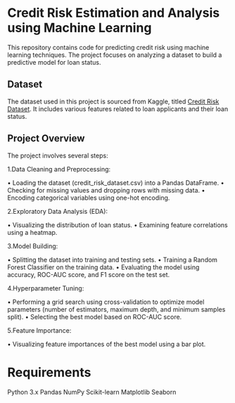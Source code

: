 # Credit Risk Estimation and Analysis using Machine Learning <div/>
This repository contains code for predicting credit risk using machine learning techniques. The project focuses on analyzing a dataset to build a predictive model for loan status.

## Dataset
The dataset used in this project is sourced from Kaggle, titled [Credit Risk Dataset](https://www.kaggle.com/datasets/laotse/credit-risk-dataset). It includes various features related to loan applicants and their loan status.

## Project Overview
The project involves several steps:

1.Data Cleaning and Preprocessing:<div/>

 • Loading the dataset (credit_risk_dataset.csv) into a Pandas DataFrame.
 • Checking for missing values and dropping rows with missing data.
 • Encoding categorical variables using one-hot encoding.

2.Exploratory Data Analysis (EDA):<div/>
 
 • Visualizing the distribution of loan status.
 • Examining feature correlations using a heatmap.

3.Model Building:<div/>

 • Splitting the dataset into training and testing sets.
 • Training a Random Forest Classifier on the training data.
 • Evaluating the model using accuracy, ROC-AUC score, and F1 score on the test set.

4.Hyperparameter Tuning:<div/>

• Performing a grid search using cross-validation to optimize model parameters (number of estimators, maximum depth, and minimum samples split).
• Selecting the best model based on ROC-AUC score.

5.Feature Importance:<div/>

• Visualizing feature importances of the best model using a bar plot.

# Requirements<div/>

Python 3.x
Pandas
NumPy
Scikit-learn
Matplotlib
Seaborn
